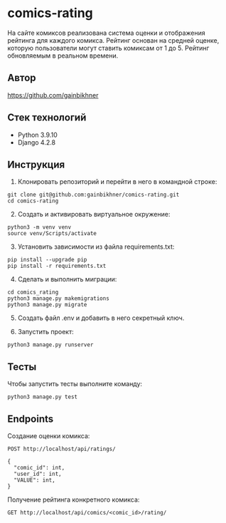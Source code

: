 # comics-rating

На сайте комиксов реализована система оценки и отображения рейтинга для каждого комикса. Рейтинг основан на средней оценке, которую пользователи могут ставить комиксам от 1 до 5. Рейтинг обновляемым в реальном времени. 

## Автор

https://github.com/gainbikhner

## Стек технологий

- Python 3.9.10
- Django 4.2.8

## Инструкция

1. Клонировать репозиторий и перейти в него в командной строке:

```
git clone git@github.com:gainbikhner/comics-rating.git
cd comics-rating
```

2. Cоздать и активировать виртуальное окружение:

```
python3 -m venv venv
source venv/Scripts/activate
```

3. Установить зависимости из файла requirements.txt:

```
pip install --upgrade pip
pip install -r requirements.txt
```

4. Сделать и выполнить миграции:

```
cd comics_rating
python3 manage.py makemigrations
python3 manage.py migrate
```

5. Создать файл .env и добавить в него секретный ключ.

6. Запустить проект:

```
python3 manage.py runserver
```

## Тесты

Чтобы запустить тесты выполните команду:

```
python3 manage.py test
```

## Endpoints

Создание оценки комикса:

```
POST http://localhost/api/ratings/

{
  "comic_id": int,
  "user_id": int,
  "VALUE": int,
}
```

Получение рейтинга конкретного комикса:

```
GET http://localhost/api/comics/<comic_id>/rating/
```